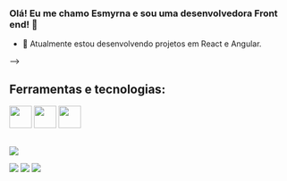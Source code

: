 ### Olá! Eu me chamo Esmyrna e sou uma desenvolvedora Front end! 👋


- 🔭 Atualmente estou desenvolvendo projetos em React e Angular.
 
-->
## Ferramentas e tecnologias:
<img src="https://cdn.jsdelivr.net/gh/devicons/devicon/icons/typescript/typescript-original.svg" width="40" height="40" />        
<img src="https://cdn.jsdelivr.net/gh/devicons/devicon/icons/react/react-original.svg" width="40" height="40"  />
<img src="https://cdn.jsdelivr.net/gh/devicons/devicon/icons/angularjs/angularjs-original.svg" width="40" height="40" />
                    


 
    
  ##
    
   
  <a href="https://instagram.com/esmyrna__" target="_blank"><img src="https://img.shields.io/badge/-Instagram-%23E4405F?style=for-the-badge&logo=instagram&logoColor=white" target="_blank"></a>

  <a href = "Esmyrnaoliveira13@gmail.com"><img src="https://img.shields.io/badge/-Gmail-%23333?style=for-the-badge&logo=gmail&logoColor=white" target="_blank"></a>
  <a href="https://www.linkedin.com/in/esmyrna-oliveira-cavalcanti-452bb9212/" target="_blank"><img src="https://img.shields.io/badge/-LinkedIn-%230077B5?style=for-the-badge&logo=linkedin&logoColor=white" target="_blank"></a> 
   <a href="https://api.whatsapp.com/send?phone=5581993925428"><img src="https://img.shields.io/badge/WhatsApp-25D366?style=for-the-badge&logo=whatsapp&logoColor=white" target="_blank"></a>
    </div> 
